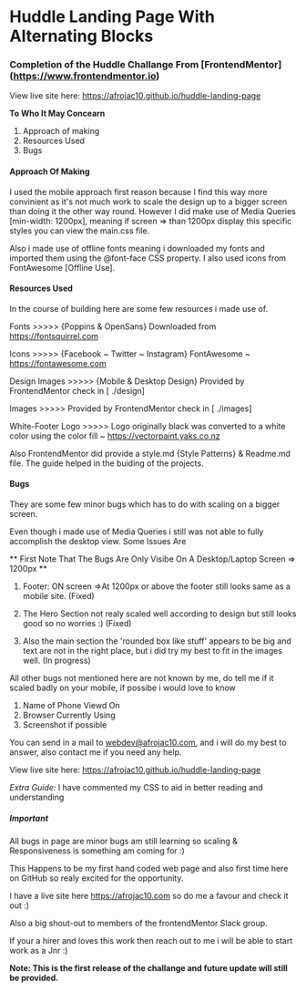 # Huddle Landing Page With Alternating Blocks
### Completion of the Huddle Challange From [FrontendMentor] (https://www.frontendmentor.io)

View live site here: https://afrojac10.github.io/huddle-landing-page


**To Who It May Concearn**
1. Approach of making
2. Resources Used
3. Bugs

#### Approach Of Making

I used the mobile approach first reason because I find this way more convinient as it's not much work to scale the design 
up to a bigger screen than doing it the other way round.
However I did make use of Media Queries [min-width: 1200px], meaning if screen => than 1200px display this specific styles
you can view the main.css file. 

Also i made use of offline fonts meaning i downloaded my fonts and imported them using the @font-face
CSS property. I also used icons from FontAwesome [Offline Use].


#### Resources Used

In the course of building here are some few resources i made use of.

Fonts >>>>> {Poppins & OpenSans} Downloaded from https://fontsquirrel.com

Icons >>>>> {Facebook ~ Twitter ~ Instagram} FontAwesome ~ https://fontawesome.com

Design Images >>>>> {Mobile & Desktop Design} Provided by FrontendMentor check in [ ./design]

Images >>>>> Provided by FrontendMentor check in [ ./images]

White-Footer Logo >>>>> Logo originally black was converted to a white color using the color fill ~ https://vectorpaint.yaks.co.nz

Also FrontendMentor did provide a style.md {Style Patterns} & Readme.md file. The guide helped in the buiding of the projects.


#### Bugs
They are some few minor bugs which has to do with scaling on a bigger screen.

Even though i made use of Media Queries i still was not able to fully accomplish the desktop view.
Some Issues Are

** First Note That The Bugs Are Only Visibe On A Desktop/Laptop Screen => 1200px **

1. Footer: ON screen =>At 1200px or above the footer still looks same as a mobile site. (Fixed)

2. The Hero Section not realy scaled well according to design but still looks good so no worries :) (Fixed)

3. Also the main section the 'rounded box like stuff' appears to be big and text are not in the right place, but i did try my best to
fit in the images well. (In progress)

All other bugs not mentioned here are not known by me, do tell me if it scaled badly on your mobile, if possibe i would love to 
know 
1. Name of Phone Viewd On
2. Browser Currently Using
3. Screenshot if possible

You can send in a mail to webdev@afrojac10.com, and i will do my best to answer, also contact me
if you need any help.

View live site here: https://afrojac10.github.io/huddle-landing-page

*Extra Guide:*
I have commented my CSS to aid in better reading and understanding

##### Important
 All bugs in page are minor bugs am still learning so scaling & Responsiveness is something am coming for :)
 
 This Happens to be my first hand coded web page and also first time here on GitHub so realy excited for the opportunity.
 
 I have a live site here https://afrojac10.com so do me a favour and check it out :)
 
 Also a big shout-out to members of the frontendMentor Slack group.
 
 If your a hirer and loves this work then reach out to me i will be able to start work as a Jnr :)

**Note: This is the first release of the challange and future update will still be provided.**
